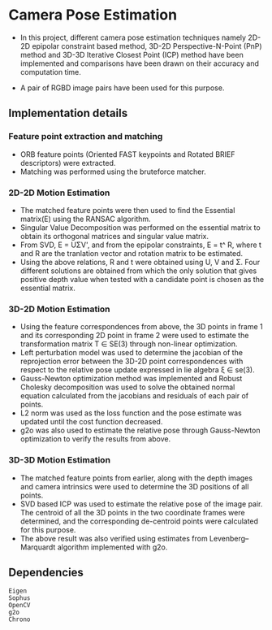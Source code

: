 # Camera Pose Estimation

 - In this project, different camera pose estimation techniques namely 2D-2D epipolar constraint based method, 3D-2D Perspective-N-Point (PnP) method and 3D-3D Iterative Closest Point (ICP) method have been implemented and comparisons have been drawn on their accuracy and computation time.

 - A pair of RGBD image pairs have been used for this purpose.

## Implementation details

### Feature point extraction and matching

 - ORB feature points (Oriented FAST keypoints and Rotated BRIEF descriptors) were extracted. <br />
 - Matching was performed using the bruteforce matcher. <br />

### 2D-2D Motion Estimation

 - The matched feature points were then used to find the Essential matrix(E) using the RANSAC algorithm. <br />
 - Singular Value Decomposition was performed on the essential matrix to obtain its orthogonal matrices and singular value matrix. <br />
 - From SVD, E = UΣV', and from the epipolar constraints, E = t^ R, where t and R are the tranlation vector and rotation matrix to be estimated.  <br />
 - Using the above relations, R and t were obtained using U, V and Σ. Four different solutions are obtained from which the only solution that gives positive depth value when tested with a candidate point is chosen as the essential matrix. <br />

### 3D-2D Motion Estimation

 - Using the feature correspondences from above, the 3D points in frame 1 and its corresponding 2D point in frame 2 were used to estimate the transformation matrix T ∈ SE(3) through non-linear optimization. <br />
 - Left perturbation model was used to determine the jacobian of the reprojection error between the 3D-2D point correspondences with respect to the relative pose update expressed in lie algebra ξ ∈ se(3). <br />
 - Gauss-Newton optimization method was implemented and Robust Cholesky decomposition was used to solve the obtained normal equation calculated from the jacobians and residuals of each pair of points. <br />
 - L2 norm was used as the loss function and the pose estimate was updated until the cost function decreased. <br />
 - g2o was also used to estimate the relative pose through Gauss-Newton optimization to verify the results from above.
 <!-- - It can be concluded that the native optimization implementation outperforms g2o by a factor of 10 in computation time and <Performance comparison>. <br /> -->

### 3D-3D Motion Estimation

 - The matched feature points from earlier, along with the depth images and camera intrinsics were used to determine the 3D positions of all points. <br />
 - SVD based ICP was used to estimate the relative pose of the image pair. The centroid of all the 3D points in the two coordinate frames were determined, and the corresponding de-centroid points were calculated for this purpose. <br />
 - The above result was also verified using estimates from Levenberg–Marquardt algorithm implemented with g2o.


## Dependencies
```
Eigen
Sophus
OpenCV
g2o
Chrono
```